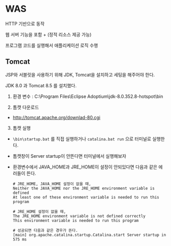 # WAS

HTTP 기반으로 동작

웹 서버 기능을 포함 + (정적 리소스 제공 가능)

프로그램 코드를 실행해서 애플리케이션 로직 수행

## Tomcat

JSP와 서블릿을 사용하기 위해 JDK, Tomcat을 설치하고 세팅을 해주어야 한다.

JDK 8.0 과 Tomcat 8.5 를 설치했다.

1. 환경 변수 : C:\Program Files\Eclipse Adoptium\jdk-8.0.352.8-hotspot\bin

2. 톰캣 다운로드
  - http://tomcat.apache.org/downlad-80.cgi

3. 톰캣 실행
  - `\bin\startup.bat` 를 직접 실행하거나 `catalina.bat run` 으로 터미널로 실행한다.
  - 톰캣창이 Server startup이 안뜬다면 터미널에서 실행해보자
  - 환경변수에서 JAVA_HOME과 JRE_HOME이 설정이 안되있다면 다음과 같은 에러들이 뜬다.

    ```
    # JRE_HOME, JAVA_HOME 설정이 없을 때,
    Neither the JAVA_HOME nor the JRE_HOME environment variable is defined
    At least one of these environment variable is needed to run this program
    ```

    ```
    # JRE_HOME 설정이 없을 때,
    The JRE_HOME environment variable is not defined correctly
    This environment variable is needed to run this program
    ```

    ```
    # 성공되면 다음과 같은 경우가 뜬다.
    [main] org.apache.catalina.startup.Catalina.start Server startup in 575 ms
    ```

